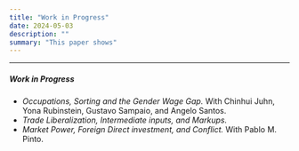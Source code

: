 ```yaml
---
title: "Work in Progress"
date: 2024-05-03
description: ""
summary: "This paper shows" 
---
```


---

##### Work in Progress

+ *Occupations, Sorting and the Gender Wage Gap.* With Chinhui Juhn, Yona Rubinstein, Gustavo Sampaio, and Angelo Santos.
+ *Trade Liberalization, Intermediate inputs, and Markups.*
+ *Market Power, Foreign Direct investment, and Conflict.* With Pablo M. Pinto.